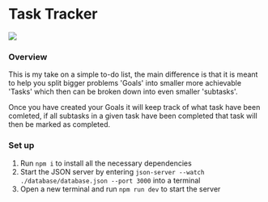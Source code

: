 # Task Tracker

<img src="https://cdn.discordapp.com/attachments/142745451207065600/1111636383841402890/image.png" />

### Overview
This is my take on a simple to-do list, the main difference is that it is meant to help you split bigger problems 'Goals' into smaller 
more achievable 'Tasks' which then can be broken down into even smaller 'subtasks'. 

Once you have created your Goals it will keep track of what task have been comleted, if all subtasks in a given task have been completed 
that task will then be marked as completed.

### Set up
1. Run `npm i` to install all the necessary dependencies
2. Start the JSON server by entering `json-server --watch ./database/database.json --port 3000` into a terminal
3. Open a new terminal and run `npm run dev` to start the server 
